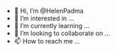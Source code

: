 - 👋 Hi, I’m @HelenPadma
- 👀 I’m interested in ...
- 🌱 I’m currently learning ...
- 💞️ I’m looking to collaborate on ...
- 📫 How to reach me ...

<!---
HelenPadma/HelenPadma is a ✨ special ✨ repository because its `README.md` (this file) appears on your GitHub profile.
You can click the Preview link to take a look at your changes.
--->
